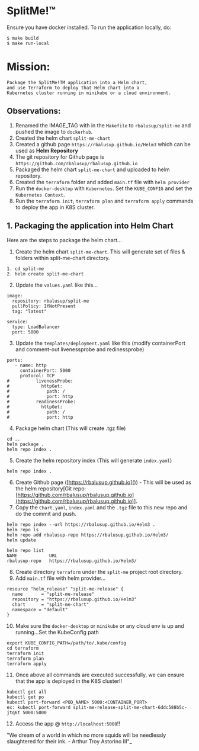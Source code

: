 # SplitMe!™

Ensure you have docker installed. To run the application locally, do:

```
$ make build
$ make run-local
````

# Mission:
```
Package the SplitMe!TM application into a Helm chart, 
and use Terraform to deploy that Helm chart into a 
Kubernetes cluster running in minikube or a cloud environment.
```

## Observations:
1. Renamed the IMAGE_TAG with in the `Makefile` to `rbalusup/split-me` and pushed the image to `dockerhub`.
2. Created the helm chart `split-me-chart`
3. Created a github page `https://rbalusup.github.io/Helm3` which can be used as **Helm Repository**
4. The git repository for Github page is `https://github.com/rbalusup/rbalusup.github.io`
5. Packaged the helm chart `split-me-chart` and uploaded to helm repository.
6. Created the `terraform` folder and added `main.tf` file with `helm provider`
7. Run the `docker-desktop` with `Kubernetes`. Set the `KUBE_CONFIG` and set the `Kubernetes Context`.
8. Run the `terraform init`, `terraform plan` and `terraform apply` commands to deploy the app in K8S cluster.

## 1. Packaging the application into Helm Chart
Here are the steps to package the helm chart...

1. Create the helm chart `split-me-chart`. This will generate set of files & folders within split-me-chart directory.
```
1. cd split-me
2. helm create split-me-chart
```
2. Update the `values.yaml` like this...
```
image:
  repository: rbalusup/split-me
  pullPolicy: IfNotPresent
  tag: "latest"

service:
  type: LoadBalancer
  port: 5000
```
3. Update the `templates/deployment.yaml` like this (modify containerPort and comment-out livenessprobe and redinessprobe)
```
ports:
   - name: http
     containerPort: 5000
     protocol: TCP
#          livenessProbe:
#            httpGet:
#              path: /
#              port: http
#          readinessProbe:
#            httpGet:
#              path: /
#              port: http
```
4. Package helm chart (This will create .tgz file)
```
cd ..
helm package .
helm repo index .
```
5. Create the helm repository index (This will generate `index.yaml`)
```
helm repo index .
```
6. Create Github page ([https://rbalusup.github.io]()) - This will be used as the helm repository[Git repo: [https://github.com/rbalusup/rbalusup.github.io](https://github.com/rbalusup/rbalusup.github.io)].
7. Copy the `Chart.yaml`, `index.yaml` and the `.tgz` file to this new repo and do the commit and push.
```
helm repo index --url https://rbalusup.github.io/Helm3 .
helm repo ls
helm repo add rbalusup-repo https://rbalusup.github.io/Helm3/
helm update

helm repo list
NAME            URL                              
rbalusup-repo   https://rbalusup.github.io/Helm3/
```
8. Create directory `terraform` under the `split-me` project root directory.
9. Add `main.tf` file with helm provider...
```
resource "helm_release" "split-me-release" {
  name       = "split-me-release"
  repository = "https://rbalusup.github.io/Helm3"
  chart      = "split-me-chart"
  namespace = "default"
}
```
10. Make sure the `docker-desktop` or `minikube` or any cloud env is up and running...Set the KubeConfig path
```
export KUBE_CONFIG_PATH=/path/to/.kube/config
cd terraform
terraform init
terraform plan
terraform apply
```
11. Once above all commands are executed successfully, we can ensure that the app is deployed in the K8S cluster!!
```
kubectl get all
kubectl get po
kubectl port-forward <POD_NAME> 5000:<CONTAINER_PORT> 
ex: kubectl port-forward split-me-release-split-me-chart-6ddc588b5c-jtq6t 5000:5000
```
12. Access the app @ `http://localhost:5000`!!

"We dream of a world in which no more squids will be needlessly slaughtered for their ink. - Arthur Troy Astorino III"_
